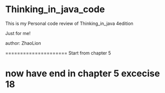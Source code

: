 Thinking_in_java_code
=====================

This is my Personal code review of Thinking_in_java 4edition 

Just for me!

author: ZhaoLion

=====================
Start from chapter 5

now have end in chapter 5 excecise 18
=====================


